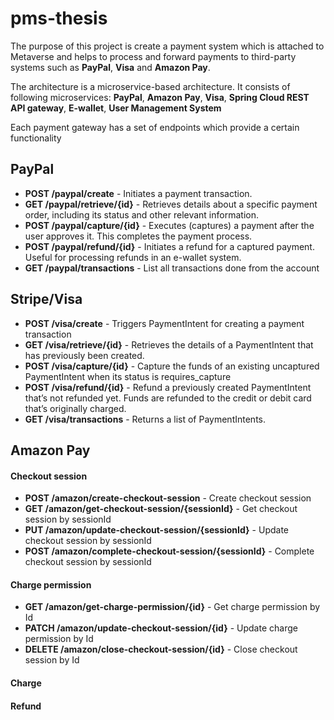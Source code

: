 # pms-thesis
The purpose of this project is create a payment system which is attached to Metaverse and helps to process and forward payments to third-party systems such as **PayPal**, **Visa** and **Amazon Pay**.

The architecture is a microservice-based architecture. It consists of following microservices: **PayPal**, **Amazon Pay**, **Visa**, **Spring Cloud REST API gateway**, **E-wallet**, **User Management System**

Each payment gateway has a set of endpoints which provide a certain functionality

## PayPal

 - **POST /paypal/create** - Initiates a payment transaction.
 - **GET /paypal/retrieve/{id}** - Retrieves details about a specific payment order, including its status and other relevant information.
 - **POST /paypal/capture/{id}** - Executes (captures) a payment after the user approves it. This completes the payment process.
 - **POST /paypal/refund/{id}** - Initiates a refund for a captured payment. Useful for processing refunds in an e-wallet system.
 - **GET /paypal/transactions** - List all transactions done from the account

## Stripe/Visa
 - **POST /visa/create** - Triggers PaymentIntent for creating a payment transaction
 - **GET /visa/retrieve/{id}** - Retrieves the details of a PaymentIntent that has previously been created.
 - **POST /visa/capture/{id}** - Capture the funds of an existing uncaptured PaymentIntent when its status is requires_capture
 - **POST /visa/refund/{id}** - Refund a previously created PaymentIntent that’s not refunded yet. Funds are refunded to the credit or debit card that’s originally charged.
 - **GET /visa/transactions** - Returns a list of PaymentIntents.

## Amazon Pay
#### Checkout session
- **POST /amazon/create-checkout-session** - Create checkout session
- **GET /amazon/get-checkout-session/{sessionId}** - Get checkout session by sessionId
- **PUT /amazon/update-checkout-session/{sessionId}** - Update checkout session by sessionId
- **POST /amazon/complete-checkout-session/{sessionId}** - Complete checkout session by sessionId

#### Charge permission
- **GET /amazon/get-charge-permission/{id}** - Get charge permission by Id
- **PATCH /amazon/update-checkout-session/{id}** - Update charge permission by Id
- **DELETE /amazon/close-checkout-session/{id}** - Close checkout session by Id

#### Charge

#### Refund